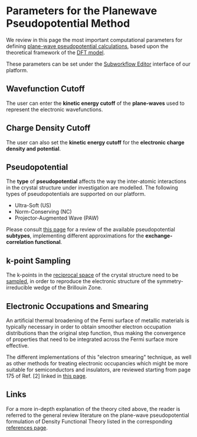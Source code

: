 # Parameters for the Planewave Pseudopotential Method 

We review in this page the most important computational parameters for defining [plane-wave pseudopotential calculations](overview.md), based upon the theoretical framework of the [DFT model](../../models-directory/dft/parameters.md).

These parameters can be set under the [Subworkflow Editor](../../workflow-designer/subworkflow-editor/overview.md) interface of our platform.

## Wavefunction Cutoff

The user can enter the **kinetic energy cutoff** of the **plane-waves** used to represent the electronic wavefunctions. 

## Charge Density Cutoff

The user can also set the **kinetic energy cutoff** for the **electronic charge density and potential**. 

## Pseudopotential

The **type** of **pseudopotential** affects the way the inter-atomic interactions in the crystal structure under investigation are modelled. The following types of pseudopotentials are supported on our platform.

- Ultra-Soft (US)
- Norm-Conserving (NC) 
- Projector-Augmented Wave (PAW) 

Please consult [this page](../../models-directory/dft/parameters.md) for a review of the available pseudopotential **subtypes**, implementing different approximations for the **exchange-correlation functional**.

## k-point Sampling

The k-points in the [reciprocal space](../../models/auxiliary-concepts/reciprocal-space.md) of the crystal structure need to be [sampled](../../models/auxiliary-concepts/reciprocal-space/sampling.md), in order to reproduce the electronic structure of the symmetry-irreducible wedge of the Brillouin Zone.

## Electronic Occupations and Smearing

An artificial thermal broadening of the Fermi surface of metallic materials is typically necessary in order to obtain smoother electron occupation distributions than the original step function,  thus making the convergence of properties that need to be integrated across the Fermi surface more effective. 

The different implementations of this "electron smearing" technique, as well as other methods for treating electronic occupancies which might be more suitable for semiconductors and insulators, are reviewed starting from page 175 of Ref. [2] linked in [this page](../../software/modeling/vasp.md).

## Links

For a more in-depth explanation of the theory cited above, the reader is referred to the general review literature on the plane-wave pseudopotential formulation of Density Functional Theory listed in the corresponding [references page](../../models-directory/dft/references.md).
